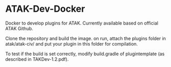 # ATAK-Dev-Docker
Docker to develop plugins for ATAK. Currently available based on official ATAK Github.

Clone the repository and build the image.
on run, attach the plugins folder in atak/atak-civ/ and put your plugin in this folder for compilation.

To test if the build is set correctly, modify build.gradle of plugintemplate (as described in TAKDev-1.2.pdf).
